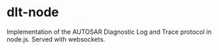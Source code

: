 # dlt-node
Implementation of the AUTOSAR Diagnostic Log and Trace protocol in node.js. Served with websockets.
